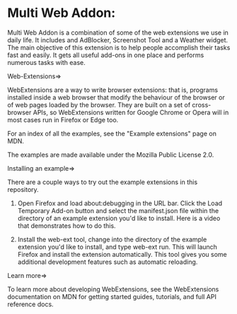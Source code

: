 # Multi Web Addon:
Multi Web Addon is a combination of some of the web extensions we use in daily life. It includes and AdBlocker, Screenshot Tool and a Weather widget.
The main objective of this extension is to help people accomplish their tasks fast and easily. It gets all useful add-ons in one place and performs numerous tasks with ease.
 
Web-Extensions=>

WebExtensions are a way to write browser extensions: that is, programs installed inside a web browser that modify the behaviour of the browser or of web pages loaded by the browser. They are built on a set of cross-browser APIs, so WebExtensions written for Google Chrome or Opera will in most cases run in Firefox or Edge too.


For an index of all the examples, see the "Example extensions" page on MDN.

The examples are made available under the Mozilla Public License 2.0.

Installing an example=>

There are a couple ways to try out the example extensions in this repository.

1) Open Firefox and load about:debugging in the URL bar. Click the Load Temporary Add-on button and select the manifest.json file within the directory of an example extension you'd like to install. Here is a video that demonstrates how to do this.

2) Install the web-ext tool, change into the directory of the example extension you'd like to install, and type web-ext run. This will launch Firefox and install the extension automatically. This tool gives you some additional development features such as automatic reloading.


Learn more=>

To learn more about developing WebExtensions, see the WebExtensions documentation on MDN for getting started guides, tutorials, and full API reference docs.

